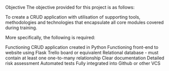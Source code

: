 
Objective
The objective provided for this project is as follows:

To create a CRUD application with utilisation of supporting tools, methodologies and technologies that encapsulate all core modules covered during training.

More specifically, the following is required:

Functioning CRUD application created in Python
Functioning front-end to website using Flask
Trello board or equivalent
Relational database - must contain at least one one-to-many relationship
Clear documentation
Detailed risk assessment
Automated tests
Fully integrated into Github or other VCS
